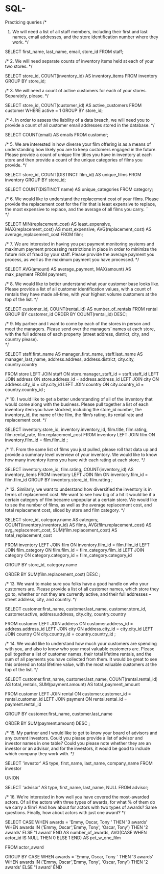 # SQL-
Practicing queries 
/*
1.	We will need a list of all staff members, including their first and last names, 
email addresses, and the store identification number where they work. 
*/ 

SELECT 
	first_name, 
    last_name, 
	email, 
    store_id
FROM staff;

/*
2.	We will need separate counts of inventory items held at each of your two stores. 
*/ 

SELECT 
	store_id, 
	COUNT(inventory_id) AS inventory_items
FROM inventory
GROUP BY 
	store_id;

/*
3.	We will need a count of active customers for each of your stores. Separately, please. 
*/

SELECT 
	store_id, 
    COUNT(customer_id) AS active_customers
FROM customer
WHERE active = 1
GROUP BY 
	store_id;

/*
4.	In order to assess the liability of a data breach, we will need you to provide a count 
of all customer email addresses stored in the database. 
*/

SELECT 
	COUNT(email) AS emails
FROM customer;

/*
5.	We are interested in how diverse your film offering is as a means of understanding how likely 
you are to keep customers engaged in the future. Please provide a count of unique film titles 
you have in inventory at each store and then provide a count of the unique categories of films you provide. 
*/

SELECT 
	store_id, 
    COUNT(DISTINCT film_id) AS unique_films
FROM inventory
GROUP BY 
	store_id; 
	
SELECT 
	COUNT(DISTINCT name) AS unique_categories
FROM category;

/*
6.	We would like to understand the replacement cost of your films. 
Please provide the replacement cost for the film that is least expensive to replace, 
the most expensive to replace, and the average of all films you carry. ``	
*/

SELECT 
	MIN(replacement_cost) AS least_expensive, 
    MAX(replacement_cost) AS most_expensive, 
    AVG(replacement_cost) AS average_replacement_cost
FROM film;

/*
7.	We are interested in having you put payment monitoring systems and maximum payment 
processing restrictions in place in order to minimize the future risk of fraud by your staff. 
Please provide the average payment you process, as well as the maximum payment you have processed.
*/

SELECT
	AVG(amount) AS average_payment, 
    MAX(amount) AS max_payment
FROM payment;

/*
8.	We would like to better understand what your customer base looks like. 
Please provide a list of all customer identification values, with a count of rentals 
they have made all-time, with your highest volume customers at the top of the list.
*/

SELECT 
	customer_id, 
    COUNT(rental_id) AS number_of_rentals
FROM rental
GROUP BY 
	customer_id
ORDER BY 
	COUNT(rental_id) DESC;



/* 
9. My partner and I want to come by each of the stores in person and meet the managers. 
Please send over the managers’ names at each store, with the full address 
of each property (street address, district, city, and country please).  
*/ 

SELECT 
	staff.first_name AS manager_first_name, 
    staff.last_name AS manager_last_name,
    address.address, 
    address.district, 
    city.city, 
    country.country

FROM store
	LEFT JOIN staff ON store.manager_staff_id = staff.staff_id
    LEFT JOIN address ON store.address_id = address.address_id
    LEFT JOIN city ON address.city_id = city.city_id
    LEFT JOIN country ON city.country_id = country.country_id
;
	
/*
10.	I would like to get a better understanding of all of the inventory that would come along with the business. 
Please pull together a list of each inventory item you have stocked, including the store_id number, 
the inventory_id, the name of the film, the film’s rating, its rental rate and replacement cost. 
*/

SELECT 
	inventory.store_id, 
    inventory.inventory_id, 
    film.title, 
    film.rating, 
    film.rental_rate, 
    film.replacement_cost
FROM inventory
	LEFT JOIN film
		ON inventory.film_id = film.film_id
;

/* 
11.	From the same list of films you just pulled, please roll that data up and provide a summary level overview 
of your inventory. We would like to know how many inventory items you have with each rating at each store. 
*/

SELECT 
	inventory.store_id, 
    film.rating, 
    COUNT(inventory_id) AS inventory_items
FROM inventory
	LEFT JOIN film
		ON inventory.film_id = film.film_id
GROUP BY 
	inventory.store_id,
    film.rating
;

/* 
12. Similarly, we want to understand how diversified the inventory is in terms of replacement cost. We want to 
see how big of a hit it would be if a certain category of film became unpopular at a certain store.
We would like to see the number of films, as well as the average replacement cost, and total replacement cost, 
sliced by store and film category. 
*/ 

SELECT 
	store_id, 
    category.name AS category, 
	COUNT(inventory.inventory_id) AS films, 
    AVG(film.replacement_cost) AS avg_replacement_cost, 
    SUM(film.replacement_cost) AS total_replacement_cost
    
FROM inventory
	LEFT JOIN film
		ON inventory.film_id = film.film_id
	LEFT JOIN film_category
		ON film.film_id = film_category.film_id
	LEFT JOIN category
		ON category.category_id = film_category.category_id

GROUP BY 
	store_id, 
    category.name
    
ORDER BY 
	SUM(film.replacement_cost) DESC
;

/*
13.	We want to make sure you folks have a good handle on who your customers are. Please provide a list 
of all customer names, which store they go to, whether or not they are currently active, 
and their full addresses – street address, city, and country. 
*/

SELECT 
	customer.first_name, 
    customer.last_name, 
    customer.store_id,
    customer.active, 
    address.address, 
    city.city, 
    country.country

FROM customer
	LEFT JOIN address ON customer.address_id = address.address_id
    LEFT JOIN city ON address.city_id = city.city_id
    LEFT JOIN country ON city.country_id = country.country_id
;

/*
14.	We would like to understand how much your customers are spending with you, and also to know 
who your most valuable customers are. Please pull together a list of customer names, their total 
lifetime rentals, and the sum of all payments you have collected from them. It would be great to 
see this ordered on total lifetime value, with the most valuable customers at the top of the list. 
*/

SELECT 
	customer.first_name, 
    customer.last_name, 
    COUNT(rental.rental_id) AS total_rentals, 
    SUM(payment.amount) AS total_payment_amount

FROM customer
	LEFT JOIN rental ON customer.customer_id = rental.customer_id
    LEFT JOIN payment ON rental.rental_id = payment.rental_id

GROUP BY 
	customer.first_name,
    customer.last_name

ORDER BY 
	SUM(payment.amount) DESC
    ;
    
/*
15. My partner and I would like to get to know your board of advisors and any current investors.
Could you please provide a list of advisor and investor names in one table? 
Could you please note whether they are an investor or an advisor, and for the investors, 
it would be good to include which company they work with. 
*/

SELECT
	'investor' AS type, 
    first_name, 
    last_name, 
    company_name
FROM investor

UNION 

SELECT 
	'advisor' AS type, 
    first_name, 
    last_name, 
    NULL
FROM advisor;

/*
16. We're interested in how well you have covered the most-awarded actors. 
Of all the actors with three types of awards, for what % of them do we carry a film?
And how about for actors with two types of awards? Same questions. 
Finally, how about actors with just one award? 
*/

SELECT
	CASE 
		WHEN awards = 'Emmy, Oscar, Tony ' THEN '3 awards'
        WHEN awards IN ('Emmy, Oscar','Emmy, Tony', 'Oscar, Tony') THEN '2 awards'
		ELSE '1 award'
	END AS number_of_awards, 
    AVG(CASE WHEN actor_id IS NULL THEN 0 ELSE 1 END) AS pct_w_one_film
	
FROM actor_award
	

GROUP BY 
	CASE 
		WHEN awards = 'Emmy, Oscar, Tony ' THEN '3 awards'
        WHEN awards IN ('Emmy, Oscar','Emmy, Tony', 'Oscar, Tony') THEN '2 awards'
		ELSE '1 award'
	END





